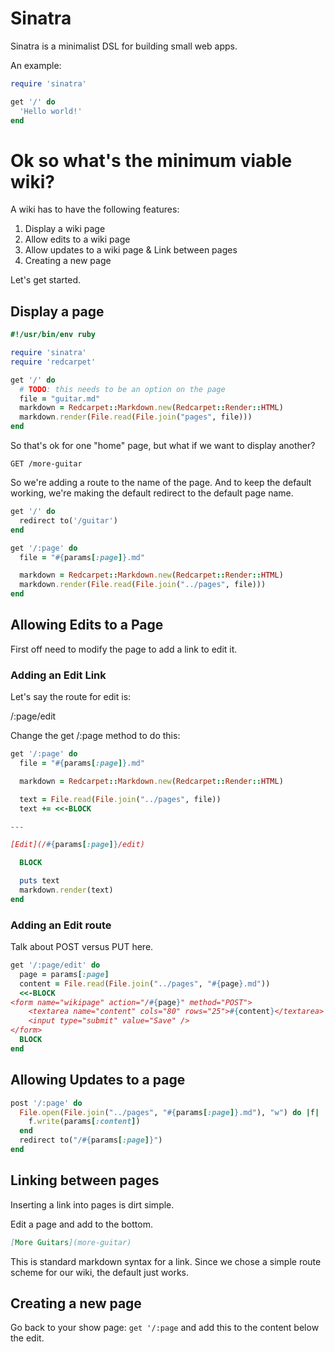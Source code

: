# Sinatra

Sinatra is a minimalist DSL for building small web apps.

An example:

```ruby
require 'sinatra'

get '/' do
  'Hello world!'
end
```

# Ok so what's the minimum viable wiki?

A wiki has to have the following features:

1. Display a wiki page
2. Allow edits to a wiki page
3. Allow updates to a wiki page & Link between pages
4. Creating a new page

Let's get started.

## Display a page

```ruby
#!/usr/bin/env ruby

require 'sinatra'
require 'redcarpet'

get '/' do
  # TODO: this needs to be an option on the page
  file = "guitar.md"
  markdown = Redcarpet::Markdown.new(Redcarpet::Render::HTML)
  markdown.render(File.read(File.join("pages", file)))
end
```

So that's ok for one "home" page, but what if we want to display another?

```
GET /more-guitar
```

So we're adding a route to the name of the page. And to keep the default working, we're making the default redirect to the default page name.

```ruby
get '/' do
  redirect to('/guitar')
end

get '/:page' do
  file = "#{params[:page]}.md"

  markdown = Redcarpet::Markdown.new(Redcarpet::Render::HTML)
  markdown.render(File.read(File.join("../pages", file)))
end
```

## Allowing Edits to a Page

First off need to modify the page to add a link to edit it.

### Adding an Edit Link

Let's say the route for edit is:

/:page/edit

Change the get /:page method to do this:

```ruby
get '/:page' do
  file = "#{params[:page]}.md"

  markdown = Redcarpet::Markdown.new(Redcarpet::Render::HTML)

  text = File.read(File.join("../pages", file))
  text += <<-BLOCK

---

[Edit](/#{params[:page]}/edit)

  BLOCK

  puts text
  markdown.render(text)
end
```

### Adding an Edit route

Talk about POST versus PUT here.

```ruby
get '/:page/edit' do
  page = params[:page]
  content = File.read(File.join("../pages", "#{page}.md"))
  <<-BLOCK
<form name="wikipage" action="/#{page}" method="POST">
    <textarea name="content" cols="80" rows="25">#{content}</textarea>
    <input type="submit" value="Save" />
</form>
  BLOCK
end
```

## Allowing Updates to a page

```ruby
post '/:page' do
  File.open(File.join("../pages", "#{params[:page]}.md"), "w") do |f|
    f.write(params[:content])
  end
  redirect to("/#{params[:page]}")
end
```

## Linking between pages

Inserting a link into pages is dirt simple.

Edit a page and add to the bottom.

```markdown
[More Guitars](more-guitar)
```

This is standard markdown syntax for a link. Since we chose a simple route scheme for our wiki, the default just works.

## Creating a new page

Go back to your show page: `get '/:page` and add this to the content below the edit.

